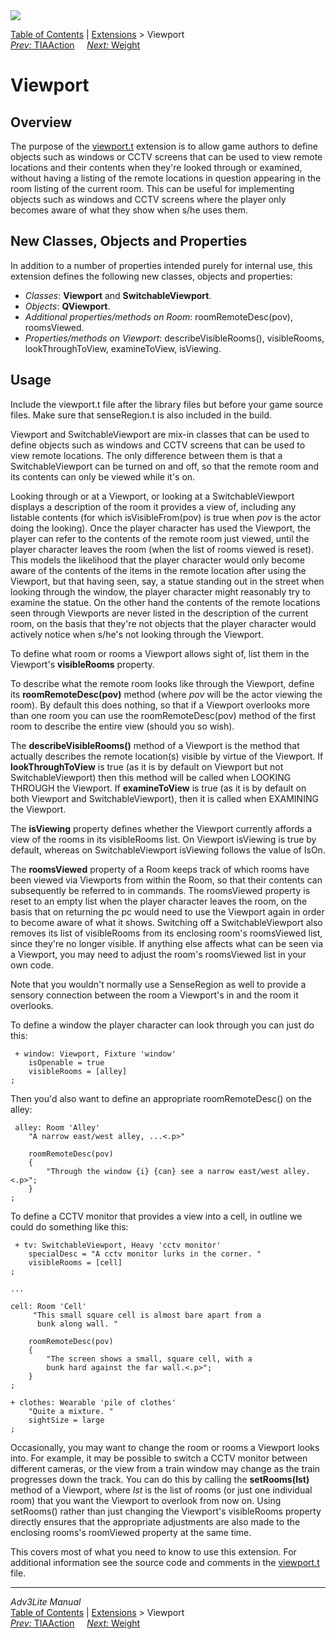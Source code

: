 ---
---
<div class="topbar">

<img src="../../docs/manual/topbar.jpg" data-border="0" />

</div>

<div class="nav">

<a href="../../docs/manual/toc.html" class="nav">Table of Contents</a> \|
<a href="../../docs/manual/extensions.html" class="nav">Extensions</a> \>
Viewport  
<span class="navnp"><a href="tiaaction.html" class="nav"><em>Prev:</em> TIAAction</a>
    <a href="weight.html" class="nav"><em>Next:</em> Weight</a>    
</span>

</div>

<div class="main">

# Viewport

## Overview

The purpose of the [viewport.t](../viewport.t) extension is to allow
game authors to define objects such as windows or CCTV screens that can
be used to view remote locations and their contents when they're looked
through or examined, without having a listing of the remote locations in
question appearing in the room listing of the current room. This can be
useful for implementing objects such as windows and CCTV screens where
the player only becomes aware of what they show when s/he uses them.

  
<span id="classes"></span>

## New Classes, Objects and Properties

In addition to a number of properties intended purely for internal use,
this extension defines the following new classes, objects and
properties:

- *Classes*: **Viewport** and **SwitchableViewport**.
- *Objects*: **QViewport**.
- *Additional properties/methods on Room*:
  <span class="code">roomRemoteDesc(pov)</span>,
  <span class="code">roomsViewed</span>.
- *Properties/methods on Viewport*:
  <span class="code">describeVisibleRooms()</span>,
  <span class="code">visibleRooms</span>,
  <span class="code">lookThroughToView</span>,
  <span class="code">examineToView</span>,
  <span class="code">isViewing</span>.

<span id="usage"></span>

## Usage

Include the viewport.t file after the library files but before your game
source files. Make sure that senseRegion.t is also included in the
build.

<span class="code">Viewport</span> and
<span class="code">SwitchableViewport</span> are mix-in classes that can
be used to define objects such as windows and CCTV screens that can be
used to view remote locations. The only difference between them is that
a <span class="code">SwitchableViewport</span> can be turned on and off,
so that the remote room and its contents can only be viewed while it's
on.

Looking through or at a <span class="code">Viewport</span>, or looking
at a <span class="code">SwitchableViewport</span> displays a description
of the room it provides a view of, including any listable contents (for
which isVisibleFrom(pov) is true when *pov* is the actor doing the
looking). Once the player character has used the Viewport, the player
can refer to the contents of the remote room just viewed, until the
player character leaves the room (when the list of rooms viewed is
reset). This models the likelihood that the player character would only
become aware of the contents of the items in the remote location after
using the Viewport, but that having seen, say, a statue standing out in
the street when looking through the window, the player character might
reasonably try to examine the statue. On the other hand the contents of
the remote locations seen through Viewports are never listed in the
description of the current room, on the basis that they're not objects
that the player character would actively notice when s/he's not looking
through the Viewport.

To define what room or rooms a Viewport allows sight of, list them in
the Viewport's **visibleRooms** property.

To describe what the remote room looks like through the Viewport, define
its **roomRemoteDesc(pov)** method (where *pov* will be the actor
viewing the room). By default this does nothing, so that if a Viewport
overlooks more than one room you can use the roomRemoteDesc(pov) method
of the first room to describe the entire view (should you so wish).

The **describeVisibleRooms()** method of a Viewport is the method that
actually describes the remote location(s) visible by virtue of the
Viewport. If **lookThroughToView** is true (as it is by default on
Viewport but not SwitchableViewport) then this method will be called
when LOOKING THROUGH the Viewport. If **examineToView** is true (as it
is by default on both Viewport and SwitchableViewport), then it is
called when EXAMINING the Viewport.

The **isViewing** property defines whether the Viewport currently
affords a view of the rooms in its visibleRooms list. On Viewport
<span class="code">isViewing</span> is true by default, whereas on
SwitchableViewport <span class="code">isViewing</span> follows the value
of <span class="code">IsOn</span>.

The **roomsViewed** property of a Room keeps track of which rooms have
been viewed via Viewports from within the Room, so that their contents
can subsequently be referred to in commands. The
<span class="code">roomsViewed</span> property is reset to an empty list
when the player character leaves the room, on the basis that on
returning the pc would need to use the Viewport again in order to become
aware of what it shows. Switching off a SwitchableViewport also removes
its list of <span class="code">visibleRooms</span> from its enclosing
room's <span class="code">roomsViewed</span> list, since they're no
longer visible. If anything else affects what can be seen via a
Viewport, you may need to adjust the room's
<span class="code">roomsViewed</span> list in your own code.

Note that you wouldn't normally use a SenseRegion as well to provide a
sensory connection between the room a Viewport's in and the room it
overlooks.

To define a window the player character can look through you can just do
this:

<div class="code">

     + window: Viewport, Fixture 'window'   
        isOpenable = true   
        visibleRooms = [alley]       
    ;
     

</div>

Then you'd also want to define an appropriate roomRemoteDesc() on the
alley:

<div class="code">

     alley: Room 'Alley'
        "A narrow east/west alley, ...<.p>"
          
        roomRemoteDesc(pov)
        {
            "Through the window {i} {can} see a narrow east/west alley.<.p>";
        }
    ;
     
     

</div>

To define a CCTV monitor that provides a view into a cell, in outline we
could do something like this:

<div class="code">

     + tv: SwitchableViewport, Heavy 'cctv monitor'
        specialDesc = "A cctv monitor lurks in the corner. "
        visibleRooms = [cell]
    ;

    ...

    cell: Room 'Cell'
         "This small square cell is almost bare apart from a
          bunk along wall. "

        roomRemoteDesc(pov)
        {
            "The screen shows a small, square cell, with a
            bunk hard against the far wall.<.p>";
        }    
    ;

    + clothes: Wearable 'pile of clothes'
        "Quite a mixture. "
        sightSize = large
    ;
     

</div>

<span id="setrooms"></span>

Occasionally, you may want to change the room or rooms a Viewport looks
into. For example, it may be possible to switch a CCTV monitor between
different cameras, or the view from a train window may change as the
train progresses down the track. You can do this by calling the
**setRooms(lst)** method of a Viewport, where *lst* is the list of rooms
(or just one individual room) that you want the Viewport to overlook
from now on. Using <span class="code">setRooms()</span> rather than just
changing the Viewport's <span class="code">visibleRooms</span> property
directly ensures that the appropriate adjustments are also made to the
enclosing rooms's <span class="code">roomViewed</span> property at the
same time.

This covers most of what you need to know to use this extension. For
additional information see the source code and comments in the
[viewport.t](../viewport.t) file.

</div>

------------------------------------------------------------------------

<div class="navb">

*Adv3Lite Manual*  
<a href="../../docs/manual/toc.html" class="nav">Table of Contents</a> \|
<a href="../../docs/manual/extensions.html" class="nav">Extensions</a> \>
Viewport  
<span class="navnp"><a href="tiaaction.html" class="nav"><em>Prev:</em> TIAAction</a>
    <a href="weight.html" class="nav"><em>Next:</em> Weight</a>    
</span>

</div>
